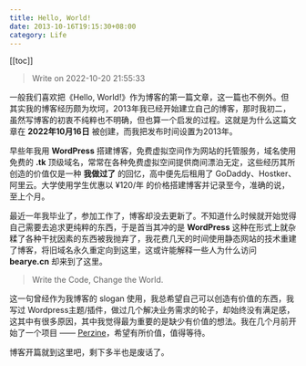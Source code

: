 ```yaml
---
title: Hello, World!
date: 2013-10-16T19:15:30+08:00
category: Life
---
```


[[toc]]

> Write on 2022-10-20 21:55:33

一般我们喜欢把《Hello, World!》作为博客的第一篇文章，这一篇也不例外。但其实我的博客经历颇为坎坷，2013年我已经开始建立自己的博客，那时我初二，虽然写博客的初衷不纯粹也不明确，但也算一个启发的过程。这就是为什么这篇文章在 **2022年10月16日** 被创建，而我把发布时间设置为2013年。

早些年我用 **WordPress** 搭建博客，免费虚拟空间作为网站的托管服务，域名使用免费的 **.tk** 顶级域名，常常在各种免费虚拟空间提供商间漂泊无定，这些经历其所创造的价值仅是一种 **我做过了** 的回忆，高中便先后租用了 GoDaddy、Hostker、阿里云。大学使用学生优惠以 ¥120/年 的价格搭建博客并记录至今，准确的说，至上个月。

最近一年我毕业了，参加工作了，博客却没去更新了。不知道什么时候就开始觉得自己需要去追求更纯粹的东西，于是首当其冲的是 **WordPress** 这种在形式上就杂糅了各种干扰因素的东西被我抛弃了，我花费几天的时间使用静态网站的技术重建了博客，将旧域名永久重定向到这里，这或许能解释一些人为什么访问 **bearye.cn** 却来到了这里。

> Write the Code, Change the World.

这一句曾经作为我博客的 slogan 使用，我总希望自己可以创造有价值的东西，我写过 Wordpress主题/插件，做过几个解决业务需求的轮子，却始终没有满足感，这其中有很多原因，其中我觉得最为重要的是缺少有价值的想法。我在几个月前开始了一个项目 —— [Perzine](https://github.com/WayneWu98/perzine)，希望有所价值，值得等待。

博客开篇就到这里吧，剩下多半也是废话了。